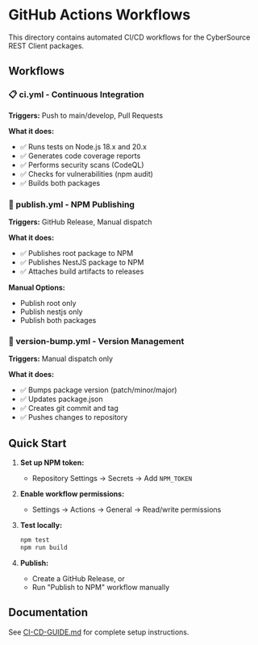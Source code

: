 # GitHub Actions Workflows

This directory contains automated CI/CD workflows for the CyberSource REST Client packages.

## Workflows

### 📋 ci.yml - Continuous Integration

**Triggers:** Push to main/develop, Pull Requests

**What it does:**

- ✅ Runs tests on Node.js 18.x and 20.x
- ✅ Generates code coverage reports
- ✅ Performs security scans (CodeQL)
- ✅ Checks for vulnerabilities (npm audit)
- ✅ Builds both packages

### 🚀 publish.yml - NPM Publishing

**Triggers:** GitHub Release, Manual dispatch

**What it does:**

- ✅ Publishes root package to NPM
- ✅ Publishes NestJS package to NPM
- ✅ Attaches build artifacts to releases

**Manual Options:**

- Publish root only
- Publish nestjs only
- Publish both packages

### 🔢 version-bump.yml - Version Management

**Triggers:** Manual dispatch only

**What it does:**

- ✅ Bumps package version (patch/minor/major)
- ✅ Updates package.json
- ✅ Creates git commit and tag
- ✅ Pushes changes to repository

## Quick Start

1. **Set up NPM token:**

   - Repository Settings → Secrets → Add `NPM_TOKEN`

2. **Enable workflow permissions:**

   - Settings → Actions → General → Read/write permissions

3. **Test locally:**

   ```bash
   npm test
   npm run build
   ```

4. **Publish:**
   - Create a GitHub Release, or
   - Run "Publish to NPM" workflow manually

## Documentation

See [CI-CD-GUIDE.md](../../CI-CD-GUIDE.md) for complete setup instructions.
